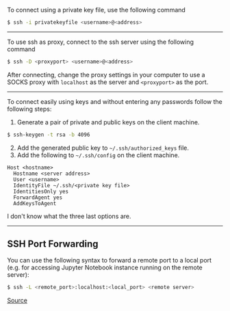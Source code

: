 To connect using a private key file, use the following command
```bash
$ ssh -i privatekeyfile <username>@<address>
```

----
To use ssh as proxy, connect to the ssh server using the following command
```bash
$ ssh -D <proxyport> <username>@<address>
```
After connecting, change the proxy settings in your computer to use a SOCKS proxy with `localhost` as the server and `<proxyport>` as the port.

----
To connect easily using keys and without entering any passwords follow the following steps:

1. Generate a pair of private and public keys on the client machine.
```bash
$ ssh-keygen -t rsa -b 4096
```
2. Add the generated public key to `~/.ssh/authorized_keys` file.
3. Add the following to `~/.ssh/config` on the client machine.
```
Host <hostname>
  Hostname <server address>
  User <username>
  IdentityFile ~/.ssh/<private key file>
  IdentitiesOnly yes
  ForwardAgent yes
  AddKeysToAgent
```
I don't know what the three last options are.

----

## SSH Port Forwarding

You can use the following syntax to forward a remote port to a local port (e.g. for accessing Jupyter Notebook instance running on the remote server):

```bash
$ ssh -L <remote_port>:localhost:<local_port> <remote server>
```

[Source](https://michaelgoerz.net/notes/accessing-a-jupyter-notebook-server-through-reverse-port-forwarding.html)
